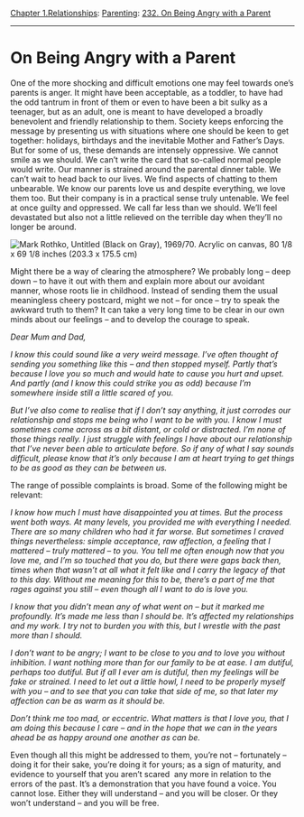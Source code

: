 [Chapter 1.Relationships](https://www.theschooloflife.com/thebookoflife/category/relationships/): [Parenting](https://www.theschooloflife.com/thebookoflife/category/relationships/parenting/): [232. On Being Angry with a Parent](https://www.theschooloflife.com/thebookoflife/on-being-angry-with-a-parent/)

* * *

# On Being Angry with a Parent

One of the more shocking and difficult emotions one may feel towards one’s parents is anger. It might have been acceptable, as a toddler, to have had the odd tantrum in front of them or even to have been a bit sulky as a teenager, but as an adult, one is meant to have developed a broadly benevolent and friendly relationship to them. Society keeps enforcing the message by presenting us with situations where one should be keen to get together: holidays, birthdays and the inevitable Mother and Father’s Days. But for some of us, these demands are intensely oppressive. We cannot smile as we should. We can’t write the card that so-called normal people would write. Our manner is strained around the parental dinner table. We can’t wait to head back to our lives. We find aspects of chatting to them unbearable. We know our parents love us and despite everything, we love them too. But their company is in a practical sense truly untenable. We feel at once guilty and oppressed. We call far less than we should. We’ll feel devastated but also not a little relieved on the terrible day when they’ll no longer be around.

![Mark Rothko, Untitled (Black on Gray), 1969/70. Acrylic on canvas, 80 1/8 x 69 1/8 inches (203.3 x 175.5 cm)](https://i0.wp.com/www.guggenheim.org/wp-content/uploads/1969/01/86.3422_ph_web-1.jpg?w=870&zoom=2)

Might there be a way of clearing the atmosphere? We probably long – deep down – to have it out with them and explain more about our avoidant manner, whose roots lie in childhood. Instead of sending them the usual meaningless cheery postcard, might we not – for once – try to speak the awkward truth to them? It can take a very long time to be clear in our own minds about our feelings – and to develop the courage to speak.

_Dear Mum and Dad,_

_I know this could sound like a very weird message. I’ve often thought of sending you something like this – and then stopped myself. Partly that’s because I love you so much and would hate to cause you hurt and upset. And partly (and I know this could strike you as odd) because I’m somewhere inside still a little scared of you._

_But I’ve also come to realise that if I don’t say anything, it just corrodes our relationship and stops me being who I want to be with you. I know I must sometimes come across as a bit distant, or cold or distracted. I’m none of those things really. I just struggle with feelings I have about our relationship that I’ve never been able to articulate before. So if any of what I say sounds difficult, please know that it’s only because I am at heart trying to get things to be as good as they can be between us._

The range of possible complaints is broad. Some of the following might be relevant:

_I know how much I must have disappointed you at times. But the process went both ways. At many levels, you provided me with everything I needed. There are so many children who had it far worse. But sometimes I craved things nevertheless: simple acceptance, raw affection, a feeling that I mattered – truly mattered – to you. You tell me often enough now that you love me, and I’m so touched that you do, but there were gaps back then, times when that wasn’t at all what it felt like and I carry the legacy of that to this day. Without me meaning for this to be, there’s a part of me that rages against you still – even though all I want to do is love you._

_I know that you didn’t mean any of what went on – but it marked me profoundly. It’s made me less than I should be. It’s affected my relationships and my work. I try not to burden you with this, but I wrestle with the past more than I should._

_I don’t want to be angry; I want to be close to you and to love you without inhibition. I want nothing more than for our family to be at ease. I am dutiful, perhaps too dutiful. But if all I ever am is dutiful, then my feelings will be fake or strained. I need to let out a little howl, I need to be properly myself with you – and to see that you can take that side of me, so that later my affection can be as warm as it should be._

_Don’t think me too mad, or eccentric. What matters is that I love you, that I am doing this because I care – and in the hope that we can in the years ahead be as happy around one another as can be._

Even though all this might be addressed to them, you’re not – fortunately – doing it for their sake, you’re doing it for yours; as a sign of maturity, and evidence to yourself that you aren’t scared &nbsp;any more in relation to the errors of the past. It’s a demonstration that you have found a voice. You cannot lose. Either they will understand – and you will be closer. Or they won’t understand – and you will be free.
